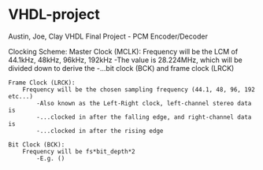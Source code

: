 # VHDL-project
Austin, Joe, Clay VHDL Final Project - PCM Encoder/Decoder

Clocking Scheme:
    Master Clock (MCLK):
        Frequency will be the LCM of 44.1kHz, 48kHz, 96kHz, 192kHz
            -The value is 28.224MHz, which will be divided down to derive the
            -...bit clock (BCK) and frame clock (LRCK)

    Frame Clock (LRCK):
        Frequency will be the chosen sampling frequency (44.1, 48, 96, 192 etc...)
            -Also known as the Left-Right clock, left-channel stereo data is
            -...clocked in after the falling edge, and right-channel data is
            -...clocked in after the rising edge

    Bit Clock (BCK):
        Frequency will be fs*bit_depth*2
            -E.g. ()
